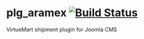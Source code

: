 # plg_aramex [![Build Status](https://travis-ci.com/hansakaw/plg_aramex.svg?branch=master)](https://travis-ci.com/hansakaw/plg_aramex)
VirtueMart shipment plugin for Joomla CMS